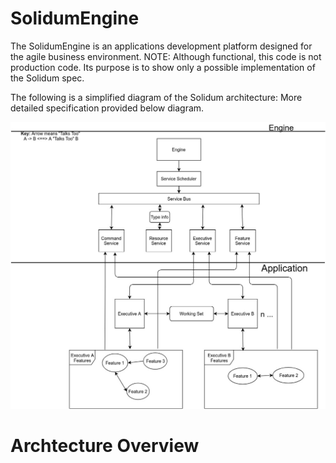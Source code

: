 # SolidumEngine
The SolidumEngine is an applications development platform designed for the agile business environment. NOTE: Although functional, this code is not production code. Its purpose is to show only a possible implementation of the Solidum spec.

The following is a simplified diagram of the Solidum architecture: More detailed specification provided below diagram.

![Spec](sol_spec.jpg)

# Archtecture Overview

